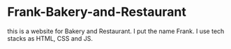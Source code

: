# Frank-Bakery-and-Restaurant
this is a website for Bakery and Restaurant.
I put the name Frank.
I use tech stacks as HTML, CSS and JS.

